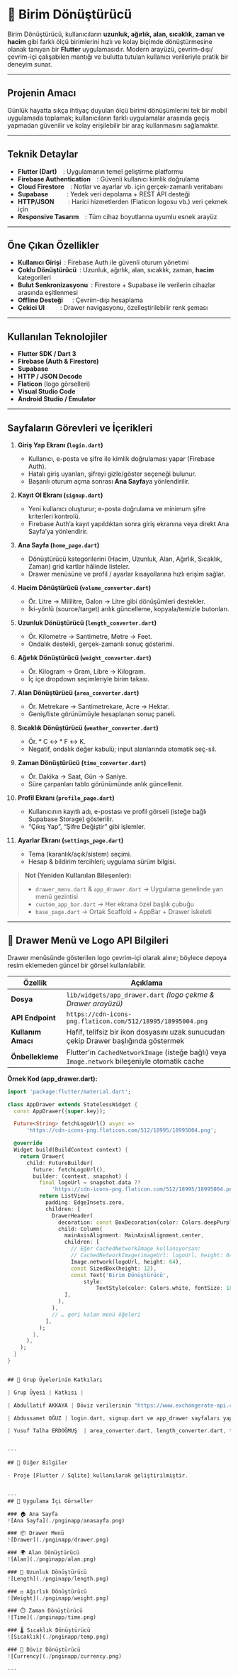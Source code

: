 # 📱 Birim Dönüştürücü

Birim Dönüştürücü, kullanıcıların **uzunluk, ağırlık, alan, sıcaklık, zaman ve hacim** gibi farklı ölçü birimlerini hızlı ve kolay biçimde dönüştürmesine olanak tanıyan bir **Flutter** uygulamasıdır. Modern arayüzü, çevrim-dışı/çevrim-içi çalışabilen mantığı ve bulutta tutulan kullanıcı verileriyle pratik bir deneyim sunar.

---

## Projenin Amacı
Günlük hayatta sıkça ihtiyaç duyulan ölçü birimi dönüşümlerini tek bir mobil uygulamada toplamak; kullanıcıların farklı uygulamalar arasında geçiş yapmadan güvenilir ve kolay erişilebilir bir araç kullanmasını sağlamaktır.

---

## Teknik Detaylar
- **Flutter (Dart)** : Uygulamanın temel geliştirme platformu  
- **Firebase Authentication** : Güvenli kullanıcı kimlik doğrulama  
- **Cloud Firestore** : Notlar ve ayarlar vb. için gerçek-zamanlı veritabanı  
- **Supabase**   : Yedek veri depolama + REST API desteği  
- **HTTP/JSON**   : Harici hizmetlerden (Flaticon logosu vb.) veri çekmek için  
- **Responsive Tasarım** : Tüm cihaz boyutlarına uyumlu esnek arayüz  

---

## Öne Çıkan Özellikler
- **Kullanıcı Girişi** : Firebase Auth ile güvenli oturum yönetimi  
- **Çoklu Dönüştürücü** : Uzunluk, ağırlık, alan, sıcaklık, zaman, **hacim** kategorileri  
- **Bulut Senkronizasyonu** : Firestore + Supabase ile verilerin cihazlar arasında eşitlenmesi  
- **Offline Desteği**  : Çevrim-dışı hesaplama    
- **Çekici UI**   : Drawer navigasyonu, özelleştirilebilir renk şeması  

---

## Kullanılan Teknolojiler
- **Flutter SDK / Dart 3**  
- **Firebase (Auth & Firestore)**  
- **Supabase**  
- **HTTP / JSON Decode**  
- **Flaticon** (logo görselleri)  
- **Visual Studio Code**  
- **Android Studio / Emulator**
- ---

## Sayfaların Görevleri ve İçerikleri

1. **Giriş Yap Ekranı (`login.dart`)**
   - Kullanıcı, e-posta ve şifre ile kimlik doğrulaması yapar (Firebase Auth).
   - Hatalı giriş uyarıları, şifreyi gizle/göster seçeneği bulunur.
   - Başarılı oturum açma sonrası **Ana Sayfa**ya yönlendirilir.

2. **Kayıt Ol Ekranı (`signup.dart`)**
   - Yeni kullanıcı oluşturur; e-posta doğrulama ve minimum şifre kriterleri kontrolü.
   - Firebase Auth’a kayıt yapıldıktan sonra giriş ekranına veya direkt Ana Sayfa’ya yönlendirir.

3. **Ana Sayfa (`home_page.dart`)**
   - Dönüştürücü kategorilerini (Hacim, Uzunluk, Alan, Ağırlık, Sıcaklık, Zaman) grid kartlar hâlinde listeler.
   - Drawer menüsüne ve profil / ayarlar kısayollarına hızlı erişim sağlar.

4. **Hacim Dönüştürücü (`volume_converter.dart`)**
   - Ör. Litre → Mililitre, Galon → Litre gibi dönüşümleri destekler.
   - İki-yönlü (source/target) anlık güncelleme, kopyala/temizle butonları.

5. **Uzunluk Dönüştürücü (`length_converter.dart`)**
   - Ör. Kilometre → Santimetre, Metre → Feet.
   - Ondalık destekli, gerçek-zamanlı sonuç gösterimi.

6. **Ağırlık Dönüştürücü (`weight_converter.dart`)**
   - Ör. Kilogram → Gram, Libre → Kilogram.
   - İç içe dropdown seçimleriyle birim takası.

7. **Alan Dönüştürücü (`area_converter.dart`)**
   - Ör. Metrekare → Santimetrekare, Acre → Hektar.
   - Geniş/liste görünümüyle hesaplanan sonuç paneli.

8. **Sıcaklık Dönüştürücü (`weather_converter.dart`)**
   - Ör. ° C ↔ ° F ↔ K.
   - Negatif, ondalık değer kabulü; input alanlarında otomatik seç-sil.

9. **Zaman Dönüştürücü (`time_converter.dart`)**
   - Ör. Dakika → Saat, Gün → Saniye.
   - Süre çarpanları tablo görünümünde anlık güncellenir.

10. **Profil Ekranı (`profile_page.dart`)**
    - Kullanıcının kayıtlı adı, e-postası ve profil görseli (isteğe bağlı Supabase Storage) gösterilir.
    - “Çıkış Yap”, “Şifre Değiştir” gibi işlemler.

11. **Ayarlar Ekranı (`settings_page.dart`)**
    - Tema (karanlık/açık/sistem) seçimi.
    - Hesap & bildirim tercihleri; uygulama sürüm bilgisi.

> **Not (Yeniden Kullanılan Bileşenler):**  
> - `drawer_menu.dart` & `app_drawer.dart` → Uygulama genelinde yan menü gezintisi  
> - `custom_app_bar.dart` → Her ekrana özel başlık çubuğu  
> - `base_page.dart` → Ortak Scaffold + AppBar + Drawer iskeleti
---

## 🧭 Drawer Menü ve Logo API Bilgileri

Drawer menüsünde gösterilen logo çevrim-içi olarak alınır; böylece depoya resim eklemeden güncel bir görsel kullanılabilir.

| Özellik | Açıklama |
| ------- | -------- |
| **Dosya** | `lib/widgets/app_drawer.dart` *(logo çekme & Drawer arayüzü)* |
| **API Endpoint** | `https://cdn-icons-png.flaticon.com/512/18995/18995004.png` |
| **Kullanım Amacı** | Hafif, telifsiz bir ikon dosyasını uzak sunucudan çekip Drawer başlığında göstermek |
| **Önbellekleme** | Flutter’ın `CachedNetworkImage` (isteğe bağlı) veya `Image.network` bileşeniyle otomatik cache |

**Örnek Kod (app_drawer.dart):**
```dart
import 'package:flutter/material.dart';

class AppDrawer extends StatelessWidget {
  const AppDrawer({super.key});

  Future<String> fetchLogoUrl() async =>
      'https://cdn-icons-png.flaticon.com/512/18995/18995004.png';

  @override
  Widget build(BuildContext context) {
    return Drawer(
      child: FutureBuilder(
        future: fetchLogoUrl(),
        builder: (context, snapshot) {
          final logoUrl = snapshot.data ??
              'https://cdn-icons-png.flaticon.com/512/18995/18995004.png';
          return ListView(
            padding: EdgeInsets.zero,
            children: [
              DrawerHeader(
                decoration: const BoxDecoration(color: Colors.deepPurple),
                child: Column(
                  mainAxisAlignment: MainAxisAlignment.center,
                  children: [
                    // Eğer CachedNetworkImage kullanıyorsan:
                    // CachedNetworkImage(imageUrl: logoUrl, height: 64),
                    Image.network(logoUrl, height: 64),
                    const SizedBox(height: 12),
                    const Text('Birim Dönüştürücü',
                        style:
                            TextStyle(color: Colors.white, fontSize: 18)),
                  ],
                ),
              ),
              // … geri kalan menü öğeleri
            ],
          );
        },
      ),
    );
  }
}


## 👥 Grup Üyelerinin Katkıları

| Grup Üyesi | Katkısı |

| Abdullatif AKKAYA | Döviz verilerinin "https://www.exchangerate-api.com/" websitesi üzerinden api bağlantısı ile güncel olarak erişiminin sağlanması ve home_page.dart,currency_converter.dart sayfaları yapımı. |

| Abdussamet OĞUZ | login.dart, signup.dart ve app_drawer sayfaları yapımı. Kullanıcı bilgilerinin sqlite ile database'de tutulması ve Drawer menüdeki logonun API bağlantısı ile  uygulamaya aktarılması. | Her sayfanın sağ üstteki kendine özel logoların API bağlantısı ile uygulamaya aktarılması.

| Yusuf Talha ERDOĞMUŞ  | area_converter.dart, length_converter.dart, time_converter.dart, weather_converter.dart, weight_converter.dart sayfalarının yapımı. |


---

## 💬 Diğer Bilgiler

- Proje [Flutter / Sqlite] kullanılarak geliştirilmiştir.


---
## 📸 Uygulama İçi Görseller

### 🏠 Ana Sayfa
![Ana Sayfa](./pnginapp/anasayfa.png)

### 📦 Drawer Menü
![Drawer](./pnginapp/drawer.png)

### 🌍 Alan Dönüştürücü
![Alan](./pnginapp/alan.png)

### 📏 Uzunluk Dönüştürücü
![Length](./pnginapp/length.png)

### ⚖️ Ağırlık Dönüştürücü
![Weight](./pnginapp/weight.png)

### ⏱️ Zaman Dönüştürücü
![Time](./pnginapp/time.png)

### 🌡️ Sıcaklık Dönüştürücü
![Sıcaklık](./pnginapp/temp.png)

### 💱 Döviz Dönüştürücü
![Currency](./pnginapp/currency.png)

---


